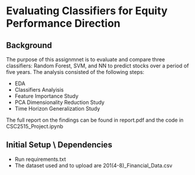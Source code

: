 # Evaluating Classifiers for Equity Performance Direction

## Background

The purpose of this assignmnet is to evaluate and compare three classifiers: Random Forest, SVM, and NN to predict stocks over a period of five years. The analysis consisted of the following steps:

* EDA
* Classifiers Analyisis
* Feature Importance Study
* PCA Dimensionality Reduction Study
* Time Horizon Generalization Study

The full report on the findings can be found in report.pdf and the code in CSC2515_Project.ipynb 

## Initial Setup \ Dependencies

* Run requirements.txt
* The dataset used and to upload are 201(4-8)_Financial_Data.csv

